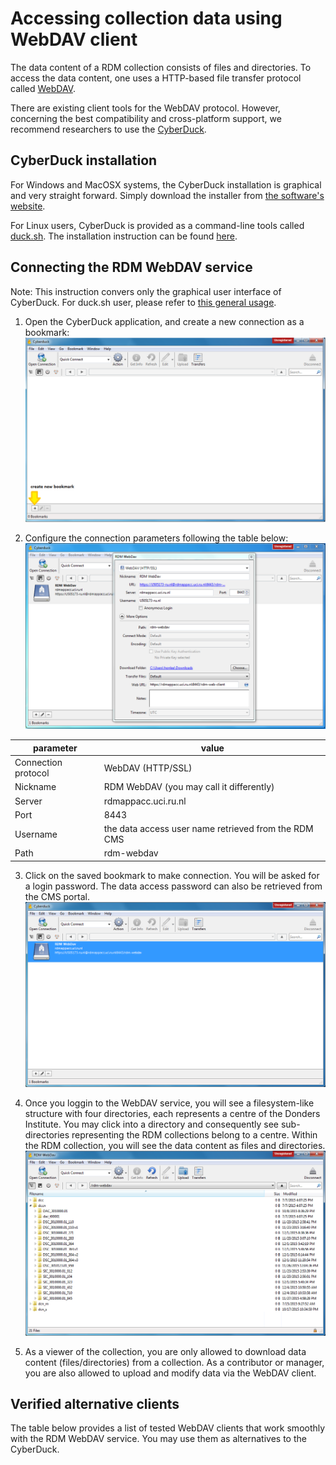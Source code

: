 # Accessing collection data using WebDAV client

The data content of a RDM collection consists of files and directories. To access the data content, one uses a HTTP-based file transfer protocol called [WebDAV](https://en.wikipedia.org/wiki/WebDAV).

There are existing client tools for the WebDAV protocol.  However, concerning the best compatibility and cross-platform support, we recommend researchers to use the [CyberDuck](https://cyberduck.io).

## CyberDuck installation

For Windows and MacOSX systems, the CyberDuck installation is graphical and very straight forward.  Simply download the installer from [the software's website](https://cyberduck.io).

For Linux users, CyberDuck is provided as a command-line tools called [duck.sh](https://duck.sh).  The installation instruction can be found [here](https://trac.cyberduck.io/wiki/help/en/howto/cli#Linux).

## Connecting the RDM WebDAV service

Note: This instruction convers only the graphical user interface of CyberDuck. For duck.sh user, please refer to [this general usage](https://trac.cyberduck.io/wiki/help/en/howto/cli#Usage).

1. Open the CyberDuck application, and create a new connection as a bookmark:
  ![](screenshots/cyberduck_new_bookmark.png)

2. Configure the connection parameters following the table below:
  ![](screenshots/cyberduck_webdav_config.png)

  | parameter           | value |
  | ------------------- | ----- |
  | Connection protocol | WebDAV (HTTP/SSL) |
  | Nickname            | RDM WebDAV (you may call it differently) |
  | Server              | rdmappacc.uci.ru.nl |
  | Port                | 8443 |
  | Username            | the data access user name retrieved from the RDM CMS |
  | Path                | rdm-webdav |

3. Click on the saved bookmark to make connection.  You will be asked for a login password.  The data access password can also be retrieved from the CMS portal. 
  ![](screenshots/cyberduck_connect_via_bookmark.png)

4. Once you loggin to the WebDAV service, you will see a filesystem-like structure with four directories, each represents a centre of the Donders Institute. You may click into a directory and consequently see sub-directories representing the RDM collections belong to a centre. Within the RDM collection, you will see the data content as files and directories.
  ![](screenshots/cyberduck_file_browser.png)

5. As a viewer of the collection, you are only allowed to download data content (files/directories) from a collection.  As a contributor or manager, you are also allowed to upload and modify data via the WebDAV client. 

## Verified alternative clients

The table below provides a list of tested WebDAV clients that work smoothly with the RDM WebDAV service.  You may use them as alternatives to the CyberDuck.
